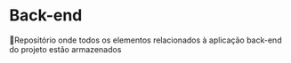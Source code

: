 # Back-end
📙Repositório onde todos os elementos relacionados à aplicação back-end do projeto estão armazenados
